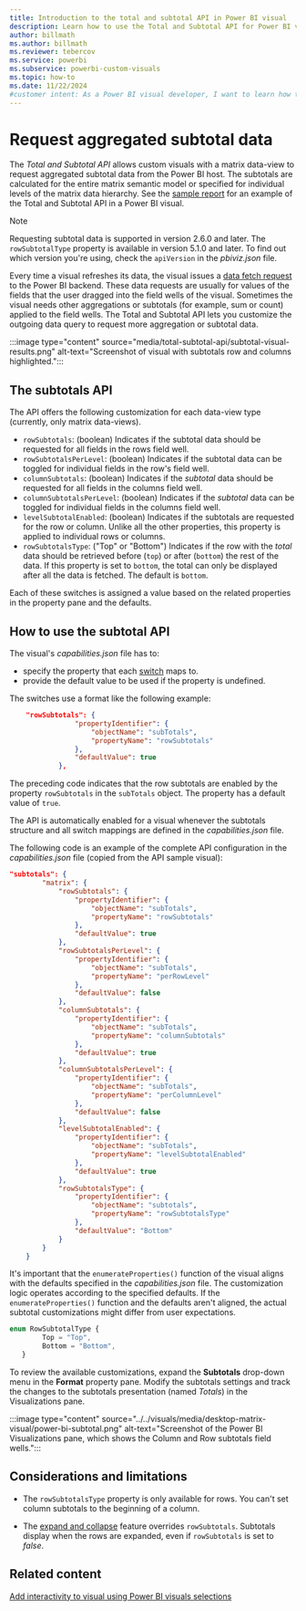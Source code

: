```yaml
---
title: Introduction to the total and subtotal API in Power BI visual
description: Learn how to use the Total and Subtotal API for Power BI visuals to request aggregated subtotal data from the Power BI host.
author: billmath
ms.author: billmath
ms.reviewer: tebercov 
ms.service: powerbi
ms.subservice: powerbi-custom-visuals
ms.topic: how-to
ms.date: 11/22/2024
#customer intent: As a Power BI visual developer, I want to learn how to use the Total and Subtotal API to request aggregated subtotal data from the Power BI host.
---
```


# Request aggregated subtotal data

The *Total and Subtotal API* allows custom visuals with a matrix data-view to request aggregated subtotal data from the Power BI host. The subtotals are calculated for the entire matrix semantic model or specified for individual levels of the matrix data hierarchy. See the [sample report](https://github.com/microsoft/Powerbi-Visuals-SampleMatrix/tree/master/doc) for an example of the Total and Subtotal API in a Power BI visual.

>[!NOTE]
>Requesting subtotal data is supported in version 2.6.0 and later. The `rowSubtotalType` property is available in version 5.1.0 and later. To find out which version you're using, check the `apiVersion` in the *pbiviz.json* file.

Every time a visual refreshes its data, the visual issues a [data fetch request](fetch-more-data.md) to the Power BI backend. These data requests are usually for values of the fields that the user dragged into the field wells of the visual. Sometimes the visual needs other aggregations or subtotals (for example, sum or count) applied to the field wells. The Total and Subtotal API lets you customize the outgoing data query to request more aggregation or subtotal data.

:::image type="content" source="media/total-subtotal-api/subtotal-visual-results.png" alt-text="Screenshot of visual with subtotals row and columns highlighted.":::

## The subtotals API

The API offers the following customization for each data-view type (currently, only matrix data-views).

* `rowSubtotals`: (boolean) Indicates if the subtotal data should be requested for all fields in the rows field well.
* `rowSubtotalsPerLevel`: (boolean) Indicates if the subtotal data can be toggled for individual fields in the row's field well.
* `columnSubtotals`: (boolean) Indicates if the *subtotal* data should be requested for all fields in the columns field well.
* `columnSubtotalsPerLevel`: (boolean) Indicates if the *subtotal* data can be toggled for individual fields in the columns field well.
* `levelSubtotalEnabled`: (boolean) Indicates if the subtotals are requested for the row or column. Unlike all the other properties, this property is applied to individual rows or columns.
* `rowSubtotalsType`: ("Top" or "Bottom") Indicates if the row with the *total* data should be retrieved before (`top`) or after (`bottom`) the rest of the data. If this property is set to `bottom`, the total can only be displayed after all the data is fetched. The default is `bottom`.

Each of these switches is assigned a value based on the related properties in the property pane and the defaults.

## How to use the subtotal API

The visual's *capabilities.json* file has to:

* specify the property that each [switch](#the-subtotals-api) maps to.
* provide the default value to be used if the property is undefined.

The switches use a format like the following example:

```json
    "rowSubtotals": { 
                "propertyIdentifier": { 
                    "objectName": "subTotals", 
                    "propertyName": "rowSubtotals" 
                }, 
                "defaultValue": true 
            },
```

The preceding code indicates that the row subtotals are enabled by the property `rowSubtotals` in the `subTotals` object. The property has a default value of `true`.

The API is automatically enabled for a visual whenever the subtotals structure and all switch mappings are defined in the *capabilities.json* file.

The following code is an example of the complete API configuration in the *capabilities.json* file (copied from the API sample visual):

```json
"subtotals": { 
        "matrix": { 
            "rowSubtotals": { 
                "propertyIdentifier": { 
                    "objectName": "subTotals", 
                    "propertyName": "rowSubtotals" 
                }, 
                "defaultValue": true 
            }, 
            "rowSubtotalsPerLevel": { 
                "propertyIdentifier": { 
                    "objectName": "subTotals", 
                    "propertyName": "perRowLevel" 
                }, 
                "defaultValue": false 
            }, 
            "columnSubtotals": { 
                "propertyIdentifier": { 
                    "objectName": "subTotals", 
                    "propertyName": "columnSubtotals" 
                }, 
                "defaultValue": true 
            }, 
            "columnSubtotalsPerLevel": { 
                "propertyIdentifier": { 
                    "objectName": "subTotals", 
                    "propertyName": "perColumnLevel" 
                }, 
                "defaultValue": false 
            }, 
            "levelSubtotalEnabled": { 
                "propertyIdentifier": { 
                    "objectName": "subTotals", 
                    "propertyName": "levelSubtotalEnabled" 
                }, 
                "defaultValue": true 
            },
            "rowSubtotalsType": {
                "propertyIdentifier": {
                    "objectName": "subtotals",
                    "propertyName": "rowSubtotalsType"
                },
                "defaultValue": "Bottom"
            }
        } 
    }
```

It's important that the `enumerateProperties()` function of the visual aligns with the defaults specified in the *capabilities.json* file. The customization logic operates according to the specified defaults. If the `enumerateProperties()` function and the defaults aren't aligned, the actual subtotal customizations might differ from user expectations.

```typescript
enum RowSubtotalType {
        Top = "Top",
        Bottom = "Bottom",
   }
```

To review the available customizations, expand the **Subtotals** drop-down menu in the **Format** property pane. Modify the subtotals settings and track the changes to the subtotals presentation (named *Totals*) in the Visualizations pane.

:::image type="content" source="../../visuals/media/desktop-matrix-visual/power-bi-subtotal.png" alt-text="Screenshot of the Power BI Visualizations pane, which shows the Column and Row subtotals field wells.":::

## Considerations and limitations

* The `rowSubtotalsType` property is only available for rows. You can't set column subtotals to the beginning of a column.

* The [expand and collapse](./dataview-mappings.md#expand-and-collapse-row-headers) feature overrides `rowSubtotals`. Subtotals display when the rows are expanded, even if `rowSubtotals` is set to *false*.

## Related content

[Add interactivity to visual using Power BI visuals selections](selection-api.md)

